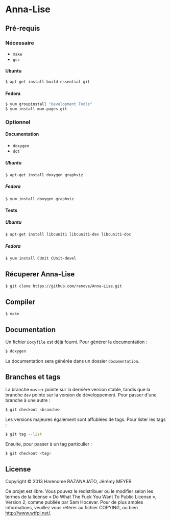Anna-Lise
=========

Pré-requis
----------
### Nécessaire

- ```make```
- ```gcc```

#### Ubuntu
```bash
$ apt-get install build-essential git
```

#### Fedora
```bash
$ yum groupinstall "Development Tools"
$ yum install man-pages git
```

### Optionnel
#### Documentation

- ```doxygen```
- ```dot```

##### Ubuntu
```bash
$ apt-get install doxygen graphviz
```
##### Fedora
```bash
$ yum install doxygen graphviz
```

#### Tests
##### Ubuntu
```bash
$ apt-get install libcunit1 libcunit1-dev libcunit1-doc
```

##### Fedora
```bash
$ yum install CUnit CUnit-devel
```

Récuperer Anna-Lise
-------------------

```bash
$ git clone https://github.com/remove/Anna-Lise.git
```

Compiler
--------
```bash
$ make
```

Documentation
-------------
Un fichier ```Doxyfile``` est déjà fourni. Pour générer la documentation :
```bash
$ doxygen
```
La documentation sera générée dans un dossier ```documentation```.

Branches et tags
----------------
La branche ```master``` pointe sur la dernière version stable, tandis que la branche ```dev``` pointe sur la version de développement. Pour passer d'une branche à une autre :
```bash
$ git checkout <branche>
```

Les versions majeures également sont affublées de tags. Pour lister les tags :
```bash
$ git tag --list
```
Ensuite, pour passer à un tag particulier :
```bash
$ git checkout <tag>
```

License
-------
Copyright © 2013 Harenome RAZANAJATO, Jérémy MEYER

Ce projet est libre. Vous pouvez le redistribuer ou le modifier selon les termes de la license « Do What The Fuck You Want To Public License », Version 2, comme publiée par Sam Hocevar. Pour de plus amples informations, veuillez vous référer au fichier COPYING, ou bien http://www.wtfpl.net/.
